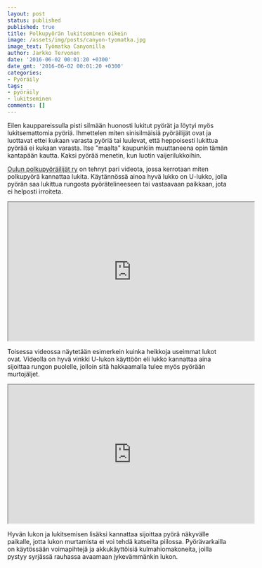 ```yaml
---
layout: post
status: published
published: true
title: Polkupyörän lukitseminen oikein
image: /assets/img/posts/canyon-tyomatka.jpg
image_text: Työmatka Canyonilla
author: Jarkko Tervonen
date: '2016-06-02 00:01:20 +0300'
date_gmt: '2016-06-02 00:01:20 +0300'
categories:
- Pyöräily
tags:
- pyöräily
- lukitseminen
comments: []
---
```

Eilen kauppareissulla pisti silmään huonosti lukitut pyörät ja löytyi myös lukitsemattomia pyöriä. Ihmettelen miten sinisilmäisiä pyöräilijät ovat ja luottavat ettei kukaan varasta pyöriä tai luulevat, että heppoisesti lukittua pyörää ei kukaan varasta. Itse "maalta" kaupunkiin muuttaneena opin tämän kantapään kautta. Kaksi pyörää menetin, kun luotin vaijerilukkoihin.

[Oulun polkupyöräilijät ry](http://oupo.fi/) on tehnyt pari videota, jossa kerrotaan miten polkupyörä kannattaa lukita. Käytännössä ainoa hyvä lukko on U-lukko, jolla pyörän saa lukittua rungosta pyörätelineeseen tai vastaavaan paikkaan, jota ei helposti irroiteta.

<iframe src="https://player.vimeo.com/video/104859900" width="560" height="315"></iframe>

Toisessa videossa näytetään esimerkein kuinka heikkoja useimmat lukot ovat. Videolla on hyvä vinkki U-lukon käyttöön eli lukko kannattaa aina sijoittaa rungon puolelle, jolloin sitä hakkaamalla tulee myös pyörään murtojäljet.

<iframe src="https://player.vimeo.com/video/109018281" width="560" height="315"></iframe>

Hyvän lukon ja lukitsemisen lisäksi kannattaa sijoittaa pyörä näkyvälle paikalle, jotta lukon murtamista ei voi tehdä katseilta piilossa. Pyörävarkailla on käytössään voimapihtejä ja akkukäyttöisiä kulmahiomakoneita, joilla pystyy syrjässä rauhassa avaamaan jykevämmänkin lukon.
